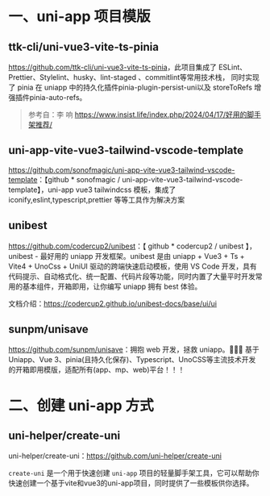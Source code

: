# 一、uni-app 项目模版

## ttk-cli/uni-vue3-vite-ts-pinia

<https://github.com/ttk-cli/uni-vue3-vite-ts-pinia>，此项目集成了 ESLint、Prettier、Stylelint、husky、lint-staged 、commitlint等常用技术栈，
同时实现了 pinia 在 uniapp 中的持久化插件pinia-plugin-persist-uni以及 storeToRefs 增强插件pinia-auto-refs。

> 参考自：李 响 <https://www.insist.life/index.php/2024/04/17/好用的脚手架推荐/>


## uni-app-vite-vue3-tailwind-vscode-template

<https://github.com/sonofmagic/uni-app-vite-vue3-tailwind-vscode-template>：【github * sonofmagic / uni-app-vite-vue3-tailwind-vscode-template】，uni-app vue3 tailwindcss 模板，集成了 iconify,eslint,typescript,prettier 等等工具作为解决方案

## unibest

<https://github.com/codercup2/unibest>：【 github * codercup2 / unibest 】，unibest - 最好用的 uniapp 开发框架。unibest 是由 uniapp + Vue3 + Ts + Vite4 + UnoCss + UniUI 驱动的跨端快速启动模板，使用 VS Code 开发，具有代码提示、自动格式化、统一配置、代码片段等功能，同时内置了大量平时开发常用的基本组件，开箱即用，让你编写 uniapp 拥有 best 体验。

文档介绍：<https://codercup2.github.io/unibest-docs/base/ui/ui>

## sunpm/unisave

<https://github.com/sunpm/unisave>：拥抱 web 开发，拯救 uniapp。👋👋👋 基于Uniapp、Vue 3、pinia(且持久化保存)、Typescript、UnoCSS等主流技术开发的开箱即用模版，适配所有(app、mp、web)平台！！！


# 二、创建 uni-app 方式

## uni-helper/create-uni

uni-helper/create-uni：<https://github.com/uni-helper/create-uni>

`create-uni` 是一个用于快速创建 `uni-app` 项目的轻量脚手架工具，它可以帮助你快速创建一个基于vite和vue3的uni-app项目，同时提供了一些模板供你选择。
